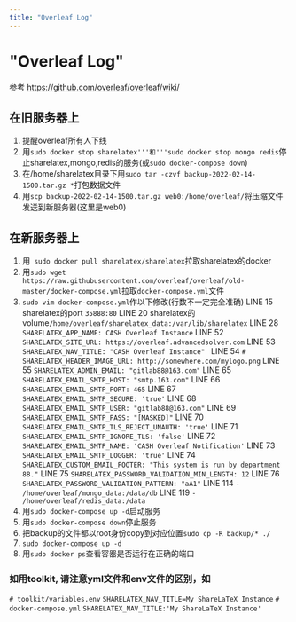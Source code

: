 ```yaml
---
title: "Overleaf Log"
---
```


# "Overleaf Log"

参考 https://github.com/overleaf/overleaf/wiki/

## 在旧服务器上

1. 提醒overleaf所有人下线
2. 用```sudo docker stop sharelatex'''和'''sudo docker stop mongo redis```停止sharelatex,mongo,redis的服务(或```sudo docker-compose down```)
3. 在/home/sharelatex目录下用```sudo tar -czvf backup-2022-02-14-1500.tar.gz *```打包数据文件
4. 用```scp backup-2022-02-14-1500.tar.gz web0:/home/overleaf/```将压缩文件发送到新服务器(这里是web0)

## 在新服务器上

1. 用``` sudo docker pull sharelatex/sharelatex```拉取sharelatex的docker
2. 用```sudo wget https://raw.githubusercontent.com/overleaf/overleaf/old-master/docker-compose.yml```拉取```docker-compose.yml```文件
3. ```sudo vim docker-compose.yml```作以下修改(行数不一定完全准确)
LINE 15 sharelatex的port ```35888:80```
LINE 20 sharelatex的volume```/home/overleaf/sharelatex_data:/var/lib/sharelatex```
LINE 28 ```SHARELATEX_APP_NAME: CASH Overleaf Instance```
LINE 52 ```SHARELATEX_SITE_URL: https://overleaf.advancedsolver.com```
LINE 53 ```SHARELATEX_NAV_TITLE: "CASH Overleaf Instance" ```
LINE 54 ```# SHARELATEX_HEADER_IMAGE_URL: http://somewhere.com/mylogo.png```
LINE 55 ```SHARELATEX_ADMIN_EMAIL: "gitlab88@163.com"```
LINE 65 ```SHARELATEX_EMAIL_SMTP_HOST: "smtp.163.com"```
LINE 66 ```SHARELATEX_EMAIL_SMTP_PORT: 465```
LINE 67 ```SHARELATEX_EMAIL_SMTP_SECURE: 'true'```
LINE 68 ```SHARELATEX_EMAIL_SMTP_USER: "gitlab88@163.com"```
LINE 69 ```SHARELATEX_EMAIL_SMTP_PASS: "[MASKED]"```
LINE 70 ```SHARELATEX_EMAIL_SMTP_TLS_REJECT_UNAUTH: 'true'```
LINE 71 ```SHARELATEX_EMAIL_SMTP_IGNORE_TLS: 'false'```
LINE 72 ```SHARELATEX_EMAIL_SMTP_NAME: 'CASH Overleaf Notification'```
LINE 73 ```SHARELATEX_EMAIL_SMTP_LOGGER: 'true'```
LINE 74 ```SHARELATEX_CUSTOM_EMAIL_FOOTER: "This system is run by department 88."```
LINE 75 ```SHARELATEX_PASSWORD_VALIDATION_MIN_LENGTH: 12```
LINE 76 ```SHARELATEX_PASSWORD_VALIDATION_PATTERN: "aA1"```
LINE 114 ```- /home/overleaf/mongo_data:/data/db```
LINE 119 ```- /home/overleaf/redis_data:/data```
4. 用```sudo docker-compose up -d```启动服务
5. 用```sudo docker-compose down```停止服务
5. 把backup的文件都以root身份copy到对应位置```sudo cp -R backup/* ./```
6. ```sudo docker-compose up -d```
7. 用```sudo docker ps```查看容器是否运行在正确的端口

### 如用toolkit, 请注意yml文件和env文件的区别，如
```# toolkit/variables.env```
```SHARELATEX_NAV_TITLE=My ShareLaTeX Instance```
```# docker-compose.yml```
```SHARELATEX_NAV_TITLE:'My ShareLaTeX Instance'```

